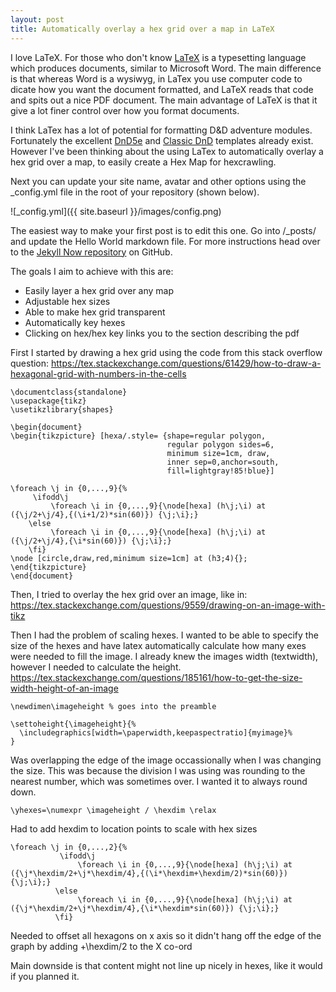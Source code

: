 ```yaml
---
layout: post
title: Automatically overlay a hex grid over a map in LaTeX
---
```


I love LaTeX. For those who don't know [LaTeX](https://www.latex-project.org/) is a typesetting language which produces documents, similar to Microsoft Word. The main difference is that whereas Word is a wysiwyg, in LaTex you use computer code to dicate how you want the document formatted, and LaTeX reads that code and spits out a nice PDF document. The main advantage of LaTeX is that it give a lot finer control over how you format documents.

I think LaTex has a lot of potential for formatting D&D adventure modules. Fortunately the excellent [DnD5e](https://github.com/rpgtex/DND-5e-LaTeX-Template) and [Classic DnD](https://github.com/slithy/rpg_module) templates already exist. However I've been thinking about the using LaTex to automatically overlay a hex grid over a map, to easily create a Hex Map for hexcrawling.

Next you can update your site name, avatar and other options using the _config.yml file in the root of your repository (shown below).

![_config.yml]({{ site.baseurl }}/images/config.png)

The easiest way to make your first post is to edit this one. Go into /_posts/ and update the Hello World markdown file. For more instructions head over to the [Jekyll Now repository](https://github.com/barryclark/jekyll-now) on GitHub.

The goals I aim to achieve with this are:
* Easily layer a hex grid over any map
* Adjustable hex sizes
* Able to make hex grid transparent
* Automatically key hexes
* Clicking on hex/hex key links you to the section describing the pdf

First I started by drawing a hex grid using the code from this stack overflow question:
https://tex.stackexchange.com/questions/61429/how-to-draw-a-hexagonal-grid-with-numbers-in-the-cells

```
\documentclass{standalone}
\usepackage{tikz}
\usetikzlibrary{shapes}

\begin{document}
\begin{tikzpicture} [hexa/.style= {shape=regular polygon,
                                   regular polygon sides=6,
                                   minimum size=1cm, draw,
                                   inner sep=0,anchor=south,
                                   fill=lightgray!85!blue}]

\foreach \j in {0,...,9}{% 
     \ifodd\j 
         \foreach \i in {0,...,9}{\node[hexa] (h\j;\i) at ({\j/2+\j/4},{(\i+1/2)*sin(60)}) {\j;\i};}        
    \else
         \foreach \i in {0,...,9}{\node[hexa] (h\j;\i) at ({\j/2+\j/4},{\i*sin(60)}) {\j;\i};}
    \fi}
\node [circle,draw,red,minimum size=1cm] at (h3;4){};
\end{tikzpicture}
\end{document}     
```

Then, I tried to overlay the hex grid over an image, like in:
https://tex.stackexchange.com/questions/9559/drawing-on-an-image-with-tikz

Then I had the problem of scaling hexes. I wanted to be able to specify the size of the hexes and have latex automatically calculate how many exes were needed to fill the image. I already knew the images width (textwidth), however I needed to calculate the height.
https://tex.stackexchange.com/questions/185161/how-to-get-the-size-width-height-of-an-image
```
\newdimen\imageheight % goes into the preamble

\settoheight{\imageheight}{%
  \includegraphics[width=\paperwidth,keepaspectratio]{myimage}%
}
```

Was overlapping the edge of the image occassionally when I was changing the size. This was because the division I was using was rounding to the nearest number, which was sometimes over. I wanted it to always round down.

```
\yhexes=\numexpr \imageheight / \hexdim \relax
```
Had to add hexdim to location points to scale with hex sizes
```
\foreach \j in {0,...,2}{% 
           \ifodd\j 
               \foreach \i in {0,...,9}{\node[hexa] (h\j;\i) at ({\j*\hexdim/2+\j*\hexdim/4},{(\i*\hexdim+\hexdim/2)*sin(60)}) {\j;\i};}
          \else
               \foreach \i in {0,...,9}{\node[hexa] (h\j;\i) at ({\j*\hexdim/2+\j*\hexdim/4},{\i*\hexdim*sin(60)}) {\j;\i};}
          \fi}
```

Needed to offset all hexagons on x axis so it didn't hang off the edge of the graph by adding +\hexdim/2 to the X co-ord

Main downside is that content might not line up nicely in hexes, like it would if you planned it.
